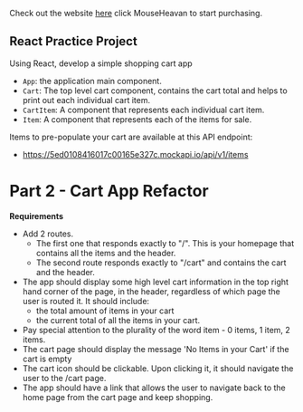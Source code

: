 Check out the website [here](https://chows23.github.io/shop-cart-2-React/)
click MouseHeavan to start purchasing.

## React Practice Project
Using React, develop a simple shopping cart app
* `App`: the application main component.
* `Cart`: The top level cart component, contains the cart total and helps to print out each individual cart item.
* `CartItem`: A component that represents each individual cart item.
* `Item`: A component that represents each of the items for sale.

Items to pre-populate your cart are available at this API endpoint:
* https://5ed0108416017c00165e327c.mockapi.io/api/v1/items

# Part 2 - Cart App Refactor
**Requirements**
* Add 2 routes.
   * The first one that responds exactly to "/". This is your homepage that contains all the items and the header.
   * The second route responds exactly to "/cart" and contains the cart and the header.
* The app should display some high level cart information in the top right hand corner of the page, in the header, regardless of which page the user is routed it. It should include:
   * the total amount of items in your cart
   * the current total of all the items in your cart.
* Pay special attention to the plurality of the word item - 0 items, 1 item, 2 items.
* The cart page should display the message 'No Items in your Cart' if the cart is empty
* The cart icon should be clickable. Upon clicking it, it should navigate the user to the /cart page.
* The app should have a link that allows the user to navigate back to the home page from the cart page and keep shopping.
